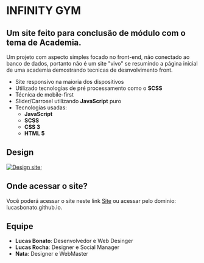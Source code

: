 # INFINITY GYM

## Um site feito para conclusão de módulo com o tema de Academia.

Um projeto com aspecto simples focado no front-end, não conectado ao banco de dados, portanto não é um site "vivo" se resumindo a página inicial de uma academia demostrando tecnicas de desnvolvimento front.

- Site responsivo na maioria dos dispositivos
- Utilizado tecnologias de pré processamento como o **SCSS**
- Técnica de mobile-first
- Slider/Carrosel utilizando **JavaScript** puro
- Tecnologias usadas:
    - **JavaScript**
    - **SCSS**
    - **CSS 3**
    - **HTML 5**

## Design

[![Design site](https://imgur.com/a/d2couZU)](lucasbonato.github.io);

## Onde acessar o site?

Você poderá acessar o site neste link [Site](lucasbonato.github.io) ou acessar pelo dominio: lucasbonato.github.io.

## Equipe

- **Lucas Bonato**: Desenvolvedor e Web Desinger
- **Lucas Rocha**: Designer e Social Manager
- **Nata**: Designer e WebMaster